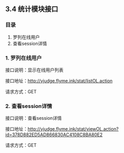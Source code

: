 ## 3.4 统计模块接口

### 目录

1. 罗列在线用户
2. 查看session详情



### 1. 罗列在线用户

接口说明：显示在线用户列表

接口地址：http://vjudge.flyme.ink/stat/listOL.action

请求方式：GET



### 2. 查看session详情

接口说明：查看session详情

接口地址：http://vjudge.flyme.ink/stat/viewOL.action?id=378D882ED5AD866830AC4108C8BA80E2

请求方式：GET

